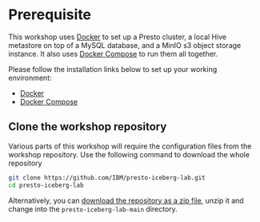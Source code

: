 # Prerequisite

This workshop uses [Docker](https://docs.docker.com/) to set up a Presto cluster, a local Hive metastore on top of a MySQL database, and a MinIO s3 object storage instance. It also uses [Docker Compose](https://docs.docker.com/compose/) to run them all together.

Please follow the installation links below to set up your working environment:

* [Docker](https://docs.docker.com/engine/install/)
* [Docker Compose](https://docs.docker.com/desktop/install/linux-install/)

## Clone the workshop repository

Various parts of this workshop will require the configuration files from the workshop repository.
Use the following command to download the whole repository

```bash
git clone https://github.com/IBM/presto-iceberg-lab.git
cd presto-iceberg-lab
```

Alternatively, you can [download the repository as a zip file](https://codeload.github.com/IBM/presto-iceberg-lab/zip/refs/heads/main),
unzip it and change into the `presto-iceberg-lab-main` directory.
